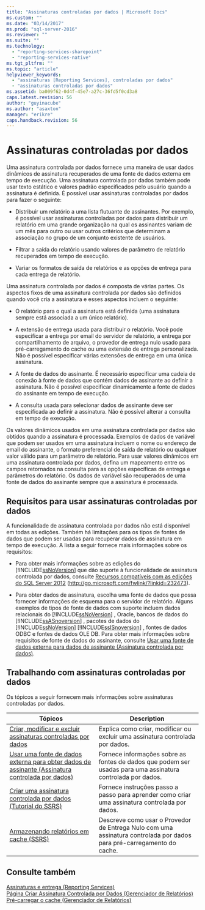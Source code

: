 ```yaml
---
title: "Assinaturas controladas por dados | Microsoft Docs"
ms.custom: ""
ms.date: "03/14/2017"
ms.prod: "sql-server-2016"
ms.reviewer: ""
ms.suite: ""
ms.technology: 
  - "reporting-services-sharepoint"
  - "reporting-services-native"
ms.tgt_pltfrm: ""
ms.topic: "article"
helpviewer_keywords: 
  - "assinaturas [Reporting Services], controladas por dados"
  - "assinaturas controladas por dados"
ms.assetid: ba009f62-0d4f-45e7-a27c-36fd5f0cd3a8
caps.latest.revision: 56
author: "guyinacube"
ms.author: "asaxton"
manager: "erikre"
caps.handback.revision: 56
---
```

# Assinaturas controladas por dados
  Uma assinatura controlada por dados fornece uma maneira de usar dados dinâmicos de assinatura recuperados de uma fonte de dados externa em tempo de execução. Uma assinatura controlada por dados também pode usar texto estático e valores padrão especificados pelo usuário quando a assinatura é definida. É possível usar assinaturas controladas por dados para fazer o seguinte:  
  
-   Distribuir um relatório a uma lista flutuante de assinantes. Por exemplo, é possível usar assinaturas controladas por dados para distribuir um relatório em uma grande organização na qual os assinantes variam de um mês para outro ou usar outros critérios que determinam a associação no grupo de um conjunto existente de usuários.  
  
-   Filtrar a saída do relatório usando valores de parâmetro de relatório recuperados em tempo de execução.  
  
-   Variar os formatos de saída de relatórios e as opções de entrega para cada entrega de relatório.  
  
 Uma assinatura controlada por dados é composta de várias partes. Os aspectos fixos de uma assinatura controlada por dados são definidos quando você cria a assinatura e esses aspectos incluem o seguinte:  
  
-   O relatório para o qual a assinatura está definida (uma assinatura sempre está associada a um único relatório).  
  
-   A extensão de entrega usada para distribuir o relatório. Você pode especificar a entrega por email do servidor de relatório, a entrega por compartilhamento de arquivo, o provedor de entrega nulo usado para pré-carregamento do cache ou uma extensão de entrega personalizada. Não é possível especificar várias extensões de entrega em uma única assinatura.  
  
-   A fonte de dados do assinante. É necessário especificar uma cadeia de conexão à fonte de dados que contém dados de assinante ao definir a assinatura. Não é possível especificar dinamicamente a fonte de dados do assinante em tempo de execução.  
  
-   A consulta usada para selecionar dados de assinante deve ser especificada ao definir a assinatura. Não é possível alterar a consulta em tempo de execução.  
  
 Os valores dinâmicos usados em uma assinatura controlada por dados são obtidos quando a assinatura é processada. Exemplos de dados de variável que podem ser usados em uma assinatura incluem o nome ou endereço de email do assinante, o formato preferencial de saída de relatório ou qualquer valor válido para um parâmetro de relatório. Para usar valores dinâmicos em uma assinatura controlada por dados, defina um mapeamento entre os campos retornados na consulta para as opções específicas de entrega e parâmetros do relatório. Os dados de variável são recuperados de uma fonte de dados do assinante sempre que a assinatura é processada.  
  
## Requisitos para usar assinaturas controladas por dados  
 A funcionalidade de assinatura controlada por dados não está disponível em todas as edições. Também há limitações para os tipos de fontes de dados que podem ser usadas para recuperar dados de assinatura em tempo de execução. A lista a seguir fornece mais informações sobre os requisitos:  
  
-   Para obter mais informações sobre as edições do [!INCLUDE[ssNoVersion](../../includes/ssnoversion-md.md)] que dão suporte à funcionalidade de assinatura controlada por dados, consulte [Recursos compatíveis com as edições do SQL Server 2012](http://go.microsoft.com/fwlink/?linkid=232473) (http://go.microsoft.com/fwlink/?linkid=232473).  
  
-   Para obter dados de assinatura, escolha uma fonte de dados que possa fornecer informações de esquema para o servidor de relatório. Alguns exemplos de tipos de fonte de dados com suporte incluem dados relacionais do [!INCLUDE[ssNoVersion](../../includes/ssnoversion-md.md)] , Oracle, bancos de dados do [!INCLUDE[ssASnoversion](../../includes/ssasnoversion-md.md)] , pacotes de dados do [!INCLUDE[ssNoVersion](../../includes/ssnoversion-md.md)] [!INCLUDE[ssISnoversion](../../includes/ssisnoversion-md.md)] , fontes de dados ODBC e fontes de dados OLE DB. Para obter mais informações sobre requisitos de fonte de dados do assinante, consulte [Usar uma fonte de dados externa para dados de assinante &#40;Assinatura controlada por dados&#41;](../../reporting-services/subscriptions/use-an-external-data-source-for-subscriber-data-data-driven-subscription.md).  
  
## Trabalhando com assinaturas controladas por dados  
 Os tópicos a seguir fornecem mais informações sobre assinaturas controladas por dados.  
  
|Tópicos|Description|  
|------------|-----------------|  
|[Criar, modificar e excluir assinaturas controladas por dados](../../reporting-services/subscriptions/create-modify-and-delete-data-driven-subscriptions.md)|Explica como criar, modificar ou excluir uma assinatura controlada por dados.|  
|[Usar uma fonte de dados externa para obter dados de assinante &#40;Assinatura controlada por dados&#41;](../../reporting-services/subscriptions/use-an-external-data-source-for-subscriber-data-data-driven-subscription.md)|Fornece informações sobre as fontes de dados que podem ser usadas para uma assinatura controlada por dados.|  
|[Criar uma assinatura controlada por dados &#40;Tutorial do SSRS&#41;](../../reporting-services/create-a-data-driven-subscription-ssrs-tutorial.md)|Fornece instruções passo a passo para aprender como criar uma assinatura controlada por dados.|  
|[Armazenando relatórios em cache &#40;SSRS&#41;](../../reporting-services/report-server/caching-reports-ssrs.md)|Descreve como usar o Provedor de Entrega Nulo com uma assinatura controlada por dados para pré-carregamento do cache.|  
  
## Consulte também  
 [Assinaturas e entrega &#40;Reporting Services&#41;](../../reporting-services/subscriptions/subscriptions-and-delivery-reporting-services.md)   
 [Página Criar Assinatura Controlada por Dados &#40;Gerenciador de Relatórios&#41;](../Topic/Create%20Data-driven%20Subscription%20Page%20\(Report%20Manager\).md)   
 [Pré-carregar o cache &#40;Gerenciador de Relatórios&#41;](../../reporting-services/report-server/preload-the-cache-report-manager.md)  
  
  